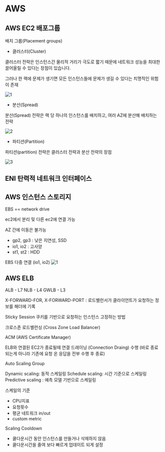 # AWS

## AWS EC2 배포그룹

배치 그룹(Placement groups)

- 클러스터(Cluster)

클러스터 전략은 인스턴스간 물리적 거리가 극도로 짧기 때문에 네트워크 성능을 최대한 끌어올릴 수 있다는 장점이 있습니다.

그러나 한 랙에 문제가 생기면 모든 인스턴스들에 문제가 생길 수 있다는 치명적인 위험이 존재

![1](https://img1.daumcdn.net/thumb/R1280x0/?scode=mtistory2&fname=https%3A%2F%2Fblog.kakaocdn.net%2Fdn%2FTgIeP%2FbtrygZVf6Bt%2FcVkZPbaJDpmz3UiMwJTKvK%2Fimg.png)

- 분산(Spread)

분산(Spread) 전략은 랙 당 하나의 인스턴스를 배치하고, 여러 AZ에 분산해 배치하는 전략

![2](https://img1.daumcdn.net/thumb/R1280x0/?scode=mtistory2&fname=https%3A%2F%2Fblog.kakaocdn.net%2Fdn%2Ft0SHc%2FbtrymjeE9di%2FNrWKMLB0o0VMosGAs4ITa1%2Fimg.png)

- 파티션(Partition)

파티션(partition) 전략은 클러스터 전략과 분산 전략의 장점

![3](https://img1.daumcdn.net/thumb/R1280x0/?scode=mtistory2&fname=https%3A%2F%2Fblog.kakaocdn.net%2Fdn%2FdsJ1Nk%2Fbtryg4ceJ9C%2Ff7o8iUyEYWhM3uKNsKpSM1%2Fimg.png)

## ENI 탄력적 네트워크 인터페이스

## AWS 인스턴스 스토리지

EBS == network drive

ec2에서 분리 및 다른 ec2에 연결 가능

AZ 간에 이동은 불가능

- gp2, gp3 : 낮은 지연성, SSD
- io1, io2 : 고사양
- st1, st2 : HDD

EBS 다중 연결 (io1, io2)
![1](https://miro.medium.com/v2/resize:fit:720/format:webp/1*ZMs9oA83JUqHCajhLpOnRA.png)

## AWS ELB

ALB - L7
NLB - L4
GWLB - L3

X-FORWARD-FOR, X-FORWARD-PORT : 로드벨런서가 클라이언트가 요청하는 정보를 해더에 기록

Sticky Session
쿠키를 기반으로 요청하는 인스턴스 고정하는 방법

크로스존 로드벨런싱 (Cross Zone Load Balancer)

ACM (AWS Certificate Manager)

ELB와 연결된 EC2가 종료될때 연결 드레이닝 (Connection Draing) 수행 (바로 종료되는게 아니라 기존에 요청 온 응답을 전부 수행 후 종료)

Auto Scaling Group

Dynamic scaling: 동적 스케일링
Schedule scaling: 시간 기준으로 스케일링
Predictive scaling : 예측 모델 기반으로 스케일링

스케일의 기준

- CPU지표
- 요청횟수
- 평균 네트워크 in/out
- custom metric

Scaling Cooldown

- 쿨다운시간 동안 인스턴스를 만들거나 삭제하지 않음
- 쿨다운시간을 줄여 보다 빠르게 업데이트 되게 설정
